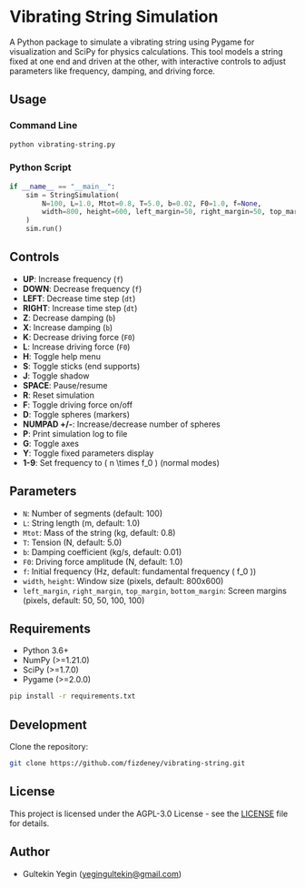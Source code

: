 # Vibrating String Simulation
A Python package to simulate a vibrating string using Pygame for visualization and SciPy for physics calculations. This tool models a string fixed at one end and driven at the other, with interactive controls to adjust parameters like frequency, damping, and driving force.

## Usage
### Command Line
```bash
python vibrating-string.py
```
### Python Script
```python
if __name__ == "__main__":
    sim = StringSimulation(
        N=100, L=1.0, Mtot=0.8, T=5.0, b=0.02, F0=1.0, f=None,
        width=800, height=600, left_margin=50, right_margin=50, top_margin=100, bottom_margin=100
    )
    sim.run()
```
## Controls
- **UP**: Increase frequency (`f`)
- **DOWN**: Decrease frequency (`f`)
- **LEFT**: Decrease time step (`dt`)
- **RIGHT**: Increase time step (`dt`)
- **Z**: Decrease damping (`b`)
- **X**: Increase damping (`b`)
- **K**: Decrease driving force (`F0`)
- **L**: Increase driving force (`F0`)
- **H**: Toggle help menu
- **S**: Toggle sticks (end supports)
- **J**: Toggle shadow
- **SPACE**: Pause/resume
- **R**: Reset simulation
- **F**: Toggle driving force on/off
- **D**: Toggle spheres (markers)
- **NUMPAD +/-**: Increase/decrease number of spheres
- **P**: Print simulation log to file
- **G**: Toggle axes
- **Y**: Toggle fixed parameters display
- **1-9**: Set frequency to \( n \times f_0 \) (normal modes)
## Parameters
- `N`: Number of segments (default: 100)
- `L`: String length (m, default: 1.0)
- `Mtot`: Mass of the string (kg, default: 0.8)
- `T`: Tension (N, default: 5.0)
- `b`: Damping coefficient (kg/s, default: 0.01)
- `F0`: Driving force amplitude (N, default: 1.0)
- `f`: Initial frequency (Hz, default: fundamental frequency \( f_0 \))
- `width`, `height`: Window size (pixels, default: 800x600)
- `left_margin`, `right_margin`, `top_margin`, `bottom_margin`: Screen margins (pixels, default: 50, 50, 100, 100)
## Requirements
- Python 3.6+
- NumPy (>=1.21.0)
- SciPy (>=1.7.0)
- Pygame (>=2.0.0)
```bash
pip install -r requirements.txt
```
## Development
Clone the repository:
   ```bash
   git clone https://github.com/fizdeney/vibrating-string.git
   ```
## License
This project is licensed under the AGPL-3.0 License - see the [LICENSE](LICENSE) file for details.
## Author
- Gultekin Yegin (yegingultekin@gmail.com)
